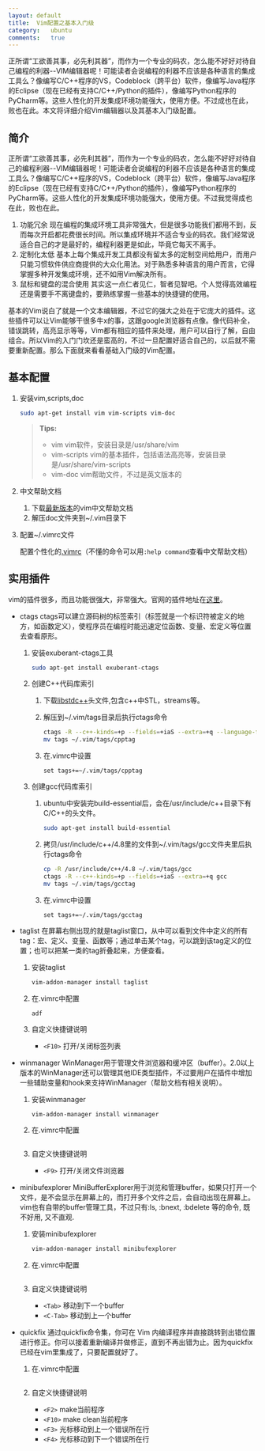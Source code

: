 ```yaml
---
layout: default
title:  Vim配置之基本入门级
category:   ubuntu
comments:   true
---
```

正所谓“工欲善其事，必先利其器”，而作为一个专业的码农，怎么能不好好对待自己编程的利器--VIM编辑器呢！可能读者会说编程的利器不应该是各种语言的集成工具么？像编写C/C++程序的VS，Codeblock（跨平台）软件，像编写Java程序的Eclipse（现在已经有支持C/C++/Python的插件），像编写Python程序的PyCharm等。这些人性化的开发集成环境功能强大，使用方便。不过成也在此，败也在此。本文将详细介绍Vim编辑器以及其基本入门级配置。


## 简介
正所谓“工欲善其事，必先利其器”，而作为一个专业的码农，怎么能不好好对待自己的编程利器--VIM编辑器呢！可能读者会说编程的利器不应该是各种语言的集成工具么？像编写C/C++程序的VS，Codeblock（跨平台）软件，像编写Java程序的Eclipse（现在已经有支持C/C++/Python的插件），像编写Python程序的PyCharm等。这些人性化的开发集成环境功能强大，使用方便。不过我觉得成也在此，败也在此。
1. 功能冗余
现在编程的集成环境工具非常强大，但是很多功能我们都用不到，反而每次开启都花费很长时间。所以集成环境并不适合专业的码农。我们经常说适合自己的才是最好的，编程利器更是如此，毕竟它每天不离手。
2. 定制化太低
基本上每个集成开发工具都没有留太多的定制空间给用户，而用户只能习惯软件供应商提供的大众化用法。对于熟悉多种语言的用户而言，它得掌握多种开发集成环境，还不如用Vim解决所有。
3. 鼠标和键盘的混合使用
其实这一点仁者见仁，智者见智吧。个人觉得高效编程还是需要手不离键盘的，要熟练掌握一些基本的快捷键的使用。


基本的Vim说白了就是一个文本编辑器，不过它的强大之处在于它庞大的插件。这些插件可以让Vim能够干很多牛x的事，这跟google浏览器有点像。像代码补全，错误跳转，高亮显示等等，Vim都有相应的插件来处理，用户可以自行了解，自由组合。所以Vim的入门门坎还是蛮高的，不过一旦配置好适合自己的，以后就不需要重新配置。那么下面就来看看基础入门级的Vim配置。

## 基本配置
1. 安装vim,scripts,doc

    ```sh
    sudo apt-get install vim vim-scripts vim-doc
    ```

    > **Tips:**
    > * vim         vim软件，安装目录是/usr/share/vim
    > * vim-scripts vim的基本插件，包括语法高亮等，安装目录是/usr/share/vim-scripts
    > * vim-doc     vim帮助文件，不过是英文版本的

2. 中文帮助文档
    1. 下载[最新版本](http://sourceforge.net/projects/vimcdoc/files/vimcdoc/)的vim中文帮助文档
    2. 解压doc文件夹到~/.vim目录下

3. 配置~/.vimrc文件
    
    配置个性化的[.vimrc](.vimrc)（不懂的命令可以用`:help command`查看中文帮助文档）


## 实用插件
vim的插件很多，而且功能很强大，非常强大。官网的插件地址在[这里](http://www.vim.org/scripts/script_search_results.php?order_by=creation_date&direction=descending)。

* ctags
ctags可以建立源码树的标签索引（标签就是一个标识符被定义的地方，如函数定义），使程序员在编程时能迅速定位函数、变量、宏定义等位置去查看原形。
    1. 安装exuberant-ctags工具
    
        ```sh
        sudo apt-get install exuberant-ctags
        ```
    2. 创建C++代码库索引
        1. 下载[libstdc++](http://www.vim.org/scripts/download_script.php?src_id=9178)头文件,包含c++中STL，streams等。
        2. 解压到~/.vim/tags目录后执行ctags命令
            
            ```sh
            ctags -R --c++-kinds=+p --fields=+iaS --extra=+q --language-force=C++ cpp_src
            mv tags ~/.vim/tags/cpptag
            ```
        3. 在.vimrc中设置
        
            ```vim
            set tags+=~/.vim/tags/cpptag
            ```
    3. 创建gcc代码库索引
        1. ubuntu中安装完build-essential后，会在/usr/include/c++目录下有C/C++的头文件。
            
            ```sh
            sudo apt-get install build-essential
            ```
        2. 拷贝/usr/include/c++/4.8里的文件到~/.vim/tags/gcc文件夹里后执行ctags命令
        
            ```sh
            cp -R /usr/include/c++/4.8 ~/.vim/tags/gcc
            ctags -R --c++-kinds=+p --fields=+iaS --extra=+q gcc
            mv tags ~/.vim/tags/gcctag
            ```
        3. 在.vimrc中设置
            
            ```vim
            set tags+=~/.vim/tags/gcctag
            ```

* taglist
在屏幕右侧出现的就是taglist窗口，从中可以看到文件中定义的所有tag：宏、定义、变量、函数等；通过单击某个tag，可以跳到该tag定义的位置；也可以把某一类的tag折叠起来，方便查看。
    1. 安装taglist
        
        ```sh
        vim-addon-manager install taglist
        ```
    2. 在.vimrc中配置
    
        ```vim
        adf
        ```
    3. 自定义快捷键说明
        * `<F10>`     打开/关闭标签列表

* winmanager
WinManager用于管理文件浏览器和缓冲区（buffer）。2.0以上版本的WinManager还可以管理其他IDE类型插件，不过要用户在插件中增加一些辅助变量和hook来支持WinManager（帮助文档有相关说明）。
    1. 安装winmanager
    
        ```sh
        vim-addon-manager install winmanager
        ```
    2. 在.vimrc中配置
    
        ```vim

        ```
    3. 自定义快捷键说明
        * `<F9>`     打开/关闭文件浏览器

* minibufexplorer
MiniBufferExplorer用于浏览和管理buffer，如果只打开一个文件，是不会显示在屏幕上的，而打开多个文件之后，会自动出现在屏幕上。vim也有自带的buffer管理工具，不过只有:ls, :bnext, :bdelete 等的命令, 既不好用, 又不直观.
    1. 安装minibufexplorer
        
        ```sh
        vim-addon-manager install minibufexplorer
        ```
    2. 在.vimrc中配置
    
        ```vim

        ```
    3. 自定义快捷键说明
        * `<Tab>`     移动到下一个buffer
        * `<C-Tab>`   移动到上一个buffer

* quickfix
通过quickfix命令集，你可在 Vim 内编译程序并直接跳转到出错位置进行修正。你可以接着重新编译并做修正，直到不再出错为止。因为quickfix已经在vim里集成了，只要配置就好了。
    1. 在.vimrc中配置
    
        ```vim

        ```
    2. 自定义快捷键说明
        * `<F2>`     make当前程序
        * `<F10>`    make clean当前程序
        * `<F3>`     光标移动到上一个错误所在行
        * `<F4>`     光标移动到下一个错误所在行


